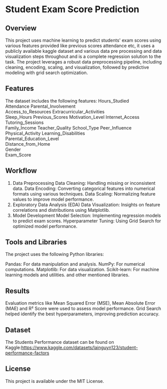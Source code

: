 # Student Exam Score Prediction
## Overview
This project uses machine learning to predict students' exam scores using various features provided like previous scores attendance etc, it uses a publicly available kaggle dataset and various data pre processing and data visualization steps throughout and is a complete regression solution to the task.
The project leverages a robust data preprocessing pipeline, including cleaning, encoding, scaling, and visualization, followed by predictive modeling with grid search optimization.

## Features
The dataset includes the following features:
Hours_Studied	
Attendance
Parental_Involvement	
Access_to_Resources
Extracurricular_Activities	
Sleep_Hours	
Previous_Scores	
Motivation_Level
Internet_Access	
Tutoring_Sessions	
Family_Income
Teacher_Quality	
School_Type
Peer_Influence
Physical_Activity
Learning_Disabilities	
Parental_Education_Level	
Distance_from_Home	
Gender	
Exam_Score

## Workflow
1. Data Preprocessing
Data Cleaning: Handling missing or inconsistent data.
Data Encoding: Converting categorical features into numerical formats using various techniques.
Data Scaling: Normalizing feature values to improve model performance.
2. Exploratory Data Analysis (EDA)
Data Visualization: Insights on feature correlations and distributions using Matplotlib.
3. Model Development
Model Selection: Implementing regression models to predict exam scores.
Hyperparameter Tuning: Using Grid Search for optimized model performance.
## Tools and Libraries
The project uses the following Python libraries:

Pandas: For data manipulation and analysis.
NumPy: For numerical computations.
Matplotlib: For data visualization.
Scikit-learn: For machine learning models and utilities.
and other mentioned libraries.
## Results
Evaluation metrics like Mean Squared Error (MSE), Mean Absolute Error (MAE) and R² Score were used to assess model performance.
Grid Search helped identify the best hyperparameters, improving prediction accuracy.

## Dataset
The Students Performance dataset can be found on Kaggle:https://www.kaggle.com/datasets/lainguyn123/student-performance-factors

## License
This project is available under the MIT License.
